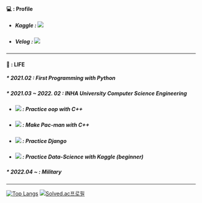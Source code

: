 #### :computer: : Profile 
* ##### Kaggle :  <a href="https://www.kaggle.com/qkrdyddnr"><img src="https://img.shields.io/badge/Kaggle-20BEFF?style=flat-square&logo=Kaggle&logoColor=blue"/></a>

* ##### Velog : <a href="https://velog.io/@yongukpark"><img src="https://img.shields.io/badge/Velog-20C997?style=flat-square&logo=Velog&logoColor=white"/></a>
---

#### :seedling: : LIFE 
##### * 2021.02 : First Programming with Python
##### * 2021.03 ~ 2022. 02 : INHA University Computer Science Engineering
* ##### <a href="https://github.com/yongukpark/oop"><img src="https://img.shields.io/badge/Github-181717?style=flat-square&logo=Github&logoColor=white"/></a> : Practice oop with C++
* ##### <a href="https://github.com/yongukpark/Pac-man"><img src="https://img.shields.io/badge/Github-181717?style=flat-square&logo=Github&logoColor=white"/></a> : Make Pac-man with C++
* ##### <a href="https://github.com/yongukpark/pybo"><img src="https://img.shields.io/badge/Github-181717?style=flat-square&logo=Github&logoColor=white"/></a> : Practice Django
* ##### <a href="https://github.com/yongukpark/Data-Science"><img src="https://img.shields.io/badge/Github-181717?style=flat-square&logo=Github&logoColor=white"/></a> : Practice Data-Science with Kaggle (beginner)
##### * 2022.04 ~ : Military
---

[![Top Langs](https://github-readme-stats.vercel.app/api/top-langs/?username=yongukpark&layout=compact)](https://github.com/anuraghazra/github-readme-stats)  [![Solved.ac프로필](http://mazassumnida.wtf/api/v2/generate_badge?boj=tkzj02)](https://solved.ac/tkzj02)
